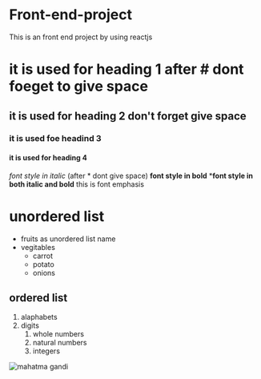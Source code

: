 # Front-end-project
This is an front end project by using  reactjs
# it is used for heading 1 after # dont foeget to give space
## it is used for heading 2 don't forget give space
### it is used foe headind 3
#### it is used for heading 4
*font style in italic* (after * dont give space)
**font style in bold**
***font style in both italic and bold**
this is font emphasis
# unordered list
* fruits as unordered list name
* vegitables
  * carrot
  * potato
  * onions
## ordered list
1. alaphabets
2. digits
    1. whole numbers
    2. natural numbers
     3. integers
  
  ![ mahatma gandi](https://upload.wikimedia.org/wikipedia/commons/7/7a/Mahatma-Gandhi%2C_studio%2C_1931.jpg)
